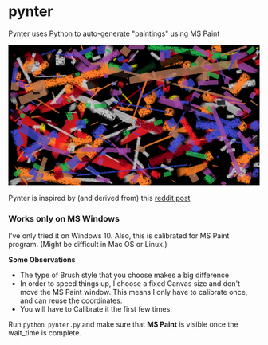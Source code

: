 # pynter
Pynter uses Python to auto-generate "paintings" using MS Paint


![Sample random image generated by pynter](gallery/random1_black_bg.png)

Pynter is inspired by (and derived from) this [reddit post](https://www.reddit.com/r/Python/comments/ebjgvl/i_wrote_a_program_that_doodles_things_in_ms_paint/)

### Works only on MS Windows
I've only tried it on Windows 10. Also, this is calibrated for MS Paint program. (Might be difficult in Mac OS or Linux.)

**Some Observations**
- The type of Brush style that you choose makes a big difference
- In order to speed things up, I choose a fixed Canvas size and don't move the MS Paint window. This means I only have to calibrate once, and can reuse the coordinates.
- You will have to Calibrate it the first few times.

Run `python pynter.py` and make sure that **MS Paint** is visible once the wait_time is complete.